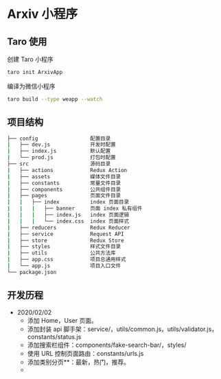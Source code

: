 # Arxiv 小程序

## Taro 使用

创建 Taro 小程序

``` bash
taro init ArxivApp
```

编译为微信小程序 

```bash
taro build --type weapp --watch
```



## 项目结构

```bash
├── config                 配置目录
|   ├── dev.js             开发时配置
|   ├── index.js           默认配置
|   └── prod.js            打包时配置
├── src                    源码目录
|   ├── actions            Redux Action
|   ├── assets             媒体文件目录
|   ├── constants          常量文件目录
|   ├── components         公共组件目录
|   ├── pages              页面文件目录
|   |   ├── index          index 页面目录
|   |   |   ├── banner     页面 index 私有组件
|   |   |   ├── index.js   index 页面逻辑
|   |   |   └── index.css  index 页面样式
|   ├── reducers           Redux Reducer
|   ├── service            Request API
|   ├── store              Redux Store
|   ├── styles             样式文件目录
|   ├── utils              公共方法库
|   ├── app.css            项目总通用样式
|   └── app.js             项目入口文件
└── package.json
```



## 开发历程

* 2020/02/02
  * 添加 Home，User 页面。
  * 添加封装 api 脚手架：service/，utils/common.js，utils/validator.js，constants/status.js
  * 添加搜索栏组件：components/fake-search-bar/，styles/
  * 使用 URL 控制页面路由：constants/urls.js
  * 添加类别分页*<AtTabBar>*：最新，热门，推荐。
  *  

